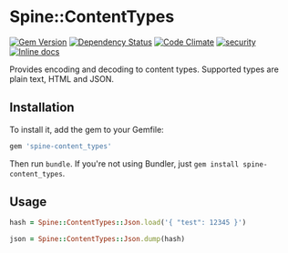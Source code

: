 # Spine::ContentTypes

[![Gem Version](https://badge.fury.io/rb/spine-content_types.svg)](http://badge.fury.io/rb/spine-content_types)
[![Dependency Status](https://gemnasium.com/rspine/content_types.svg)](https://gemnasium.com/rspine/content_types)
[![Code Climate](https://codeclimate.com/github/rspine/content_types/badges/gpa.svg)](https://codeclimate.com/github/rspine/content_types)
[![security](https://hakiri.io/github/rspine/content_types/master.svg)](https://hakiri.io/github/rspine/content_types/master)
[![Inline docs](http://inch-ci.org/github/rspine/content_types.svg?branch=master)](http://inch-ci.org/github/rspine/content_types)

Provides encoding and decoding to content types. Supported types are plain text, HTML and JSON.

## Installation

To install it, add the gem to your Gemfile:

```ruby
gem 'spine-content_types'
```

Then run `bundle`. If you're not using Bundler, just `gem install spine-content_types`.

## Usage

```ruby
hash = Spine::ContentTypes::Json.load('{ "test": 12345 }')

json = Spine::ContentTypes::Json.dump(hash)
```

